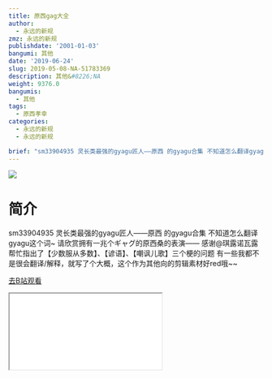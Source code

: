 ```yaml
---
title: 原西gag大全
author:
  - 永远的新规
zmz: 永远的新规
publishdate: '2001-01-03'
bangumi: 其他
date: '2019-06-24'
slug: 2019-05-08-NA-51783369
description: 其他&#8226;NA
weight: 9376.0
bangumis:
  - 其他
tags:
  - 原西孝幸
categories:
  - 永远的新规
  - 永远的新规

brief: "sm33904935 灵长类最强的gyagu匠人——原西 的gyagu合集 不知道怎么翻译gyagu这个词~ 请欣赏拥有一兆个ギャグ的原西桑的表演—— 感谢@琪露诺瓦露 帮忙指出了【少数服从多数】、【谚语】、【嘲讽儿歌】三个梗的问题 有一些我都不是很会翻译/解释，就写了个大概，这个作为其他向的剪辑素材好red哦~~"
---
```

![](https://raw.githubusercontent.com/tcgriffith/owaraisite/master/static/tmpimg/2bb4b0694f89adce8dc66d269511cb48ab6f0f2c.jpg.480.jpg)
# 简介  
sm33904935
灵长类最强的gyagu匠人——原西 的gyagu合集 不知道怎么翻译gyagu这个词~
请欣赏拥有一兆个ギャグ的原西桑的表演——
感谢@琪露诺瓦露 帮忙指出了【少数服从多数】、【谚语】、【嘲讽儿歌】三个梗的问题
有一些我都不是很会翻译/解释，就写了个大概，这个作为其他向的剪辑素材好red哦~~  

[去B站观看](https://www.bilibili.com/video/av51783369/)
<div class ="resp-container"><iframe class="testiframe" src="//player.bilibili.com/player.html?aid=51783369"", scrolling="no", allowfullscreen="true" > </iframe></div> 
